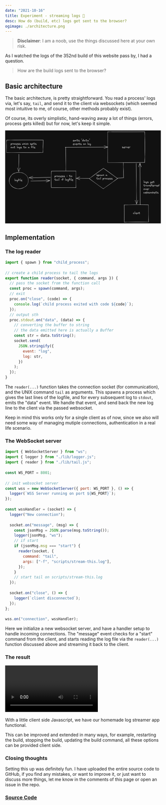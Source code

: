 ```yaml
---
date: "2021-10-16"
title: Experiment - streaming logs 📝
desc: How do (build, etc) logs get sent to the browser?
ogimage: ./architecture.png
---
```


> **Disclaimer**: I am a noob, use the things discussed here at your own risk.

As I watched the logs of the 352nd build of this website pass by, I had a question.

> How are the build logs sent to the browser?

## Basic architecture

The basic architecture, is pretty straightforward. You read a process' logs via, let's say, `tail`, and send it to the client via websockets (which seemed most intuitive to me, of course, other methods probably exist).

Of course, its overly simplistic, hand-waving away a lot of things (errors, process gets killed) but for now, let's keep it simple.

![the architecture diagram](./architecture.png)

## Implementation

### The log reader

```js
import { spawn } from "child_process";

// create a child process to tail the logs
export function reader(socket, { command, args }) {
  // pass the socket from the function call
  const proc = spawn(command, args);
  // exit
  proc.on("close", (code) => {
    console.log(`child process exited with code ${code}`);
  });
  // output sth
  proc.stdout.on("data", (data) => {
    // converting the buffer to string
    // the data emitted here is actually a Buffer
    const str = data.toString();
    socket.send(
      JSON.stringify({
        event: "log",
        log: str,
      })
    );
  });
}
```

The `reader(...)` function takes the connection socket (for communication), and the UNIX command `tail` as arguments. This spawns a process which gives the last lines of the logfile, and for every subsequent log to `stdout`, emits the "data" event. We handle that event, and send back the new log line to the client via the passed websocket.

Keep in mind this works only for a single client as of now, since we also will need some way of managing mutiple connections, authentication in a real life scenario.

### The WebSocket server

```js
import { WebSocketServer } from "ws";
import { logger } from "./lib/logger.js";
import { reader } from "./lib/tail.js";

const WS_PORT = 8001;

// init websocket server
const wss = new WebSocketServer({ port: WS_PORT }, () => {
  logger(`WSS Server running on port ${WS_PORT}`);
});

const wssHandler = (socket) => {
  logger("New connection");

  socket.on("message", (msg) => {
    const jsonMsg = JSON.parse(msg.toString());
    logger(jsonMsg, "ws");
    // if start
    if (jsonMsg.msg === "start") {
      reader(socket, {
        command: "tail",
        args: ["-f", "scripts/stream-this.log"],
      });
    }
    // start tail on scripts/stream-this.log
  });

  socket.on("close", () => {
    logger(`client disconnected`);
  });
};

wss.on("connection", wssHandler);
```

Here we initialize a new websocket server, and have a handler setup to handle incoming connections. The "message" event checks for a "start" command from the client, and starts reading the log file via the `reader(...)` function discussed above and streaming it back to the client.

### The result

<video src="./result.mp4" controls></video>

With a little client side Javascript, we have our homemade log streamer app functional.

This can be improved and extended in many ways, for example, restarting the build, stopping the build, updating the build command, all these options can be provided client side.

### Closing thoughts

Setting this up was definitely fun. I have uploaded the entire source code to GitHub, if you find any mistakes, or want to improve it, or just want to discuss more things, let me know in the comments of this page or open an issue in the repo.

### [Source Code](https://github.com/sadn1ck/experiment-streaming-logs)
